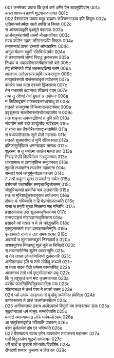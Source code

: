 001    जनमेजय उवाच
किं कृतं कर्म धर्मेण येन शापमुपेयिवान्	001a  
कस्य शापाच्च ब्रह्मर्षे शूद्रयोनावजायत	001c  
002    वैशम्पायन उवाच
बभूव ब्राह्मणः कश्चिन्माण्डव्य इति विश्रुतः	002a  
धृतिमान्सर्वधर्मज्ञः सत्ये तपसि च स्थितः	002c  
स आश्रमपदद्वारि वृक्षमूले महातपाः	003a  
ऊर्ध्वबाहुर्महायोगी तस्थौ मौनव्रतान्वितः	003c  
तस्य कालेन महता तस्मिंस्तपसि तिष्ठतः	004a  
तमाश्रमपदं प्राप्ता दस्यवो लोप्त्रहारिणः	004c  
अनुसार्यमाणा बहुभी रक्षिभिर्भरतर्षभ	004e  
ते तस्यावसथे लोप्त्रं निदधुः कुरुसत्तम	005a  
निधाय च भयाल्लीनास्तत्रैवान्वागते बले	005c  
तेषु लीनेष्वथो शीघ्रं ततस्तद्रक्षिणां बलम्	006a  
आजगाम ततोऽपश्यंस्तमृषिं तस्करानुगाः	006c  
तमपृच्छंस्ततो राजंस्तथावृत्तं तपोधनम्	007a  
कतरेण पथा याता दस्यवो द्विजसत्तम	007c  
तेन गच्छामहे ब्रह्मन्पथा शीघ्रतरं वयम्	007e  
तथा तु रक्षिणां तेषां ब्रुवतां स तपोधनः	008a  
न किञ्चिद्वचनं राजन्नवदत्साध्वसाधु वा	008c  
ततस्ते राजपुरुषा विचिन्वानास्तदाश्रमम्	009a  
ददृशुस्तत्र सल्लीनांस्तांश्चोरान्द्रव्यमेव च	009c  
ततः शङ्का समभवद्रक्षिणां तं मुनिं प्रति	010a  
संयम्यैनं ततो राज्ञे दस्यूंश्चैव न्यवेदयन्	010c  
तं राजा सह तैश्चोरैरन्वशाद्वध्यतामिति	011a  
स वध्यघातैरज्ञातः शूले प्रोतो महातपाः	011c  
ततस्ते शूलमारोप्य तं मुनिं रक्षिणस्तदा	012a  
प्रतिजग्मुर्महीपालं धनान्यादाय तान्यथ	012c  
शूलस्थः स तु धर्मात्मा कालेन महता ततः	013a  
निराहारोऽपि विप्रर्षिर्मरणं नाभ्युपागमत्	013c  
धारयामास च प्राणानृषींश्च समुपानयत्	013e  
शूलाग्रे तप्यमानेन तपस्तेन महात्मना	014a  
सन्तापं परमं जग्मुर्मुनयोऽथ परन्तप	014c  
ते रात्रौ शकुना भूत्वा सन्न्यवर्तन्त सर्वतः	015a  
दर्शयन्तो यथाशक्ति तमपृच्छन्द्विजोत्तमम्	015c  
श्रोतुमिच्छामहे ब्रह्मन्किं पापं कृतवानसि	015e  
ततः स मुनिशार्दूलस्तानुवाच तपोधनान्	016a  
दोषतः कं गमिष्यामि न हि मेऽन्योऽपराध्यति	016c  
राजा च तमृषिं श्रुत्वा निष्क्रम्य सह मन्त्रिभिः	017a  
प्रसादयामास तदा शूलस्थमृषिसत्तमम्	017c  
यन्मयापकृतं मोहादज्ञानादृषिसत्तम	018a  
प्रसादये त्वां तत्राहं न मे त्वं क्रोद्धुमर्हसि	018c  
एवमुक्तस्ततो राज्ञा प्रसादमकरोन्मुनिः	019a  
कृतप्रसादो राजा तं ततः समवतारयत्	019c  
अवतार्य च शूलाग्रात्तच्छूलं निश्चकर्ष ह	020a  
अशक्नुवंश्च निष्क्रष्टुं शूलं मूले स चिच्छिदे	020c  
स तथान्तर्गतेनैव शूलेन व्यचरन्मुनिः	021a  
स तेन तपसा लोकान्विजिग्ये दुर्लभान्परैः	021c  
अणीमाण्डव्य इति च ततो लोकेषु कथ्यते	021e  
स गत्वा सदनं विप्रो धर्मस्य परमार्थवित्	022a  
आसनस्थं ततो धर्मं दृष्ट्वोपालभत प्रभुः	022c  
किं नु तद्दुष्कृतं कर्म मया कृतमजानता	023a  
यस्येयं फलनिर्वृत्तिरीदृश्यासादिता मया	023c  
शीघ्रमाचक्ष्व मे तत्त्वं पश्य मे तपसो बलम्	023e  
024    धर्म उवाच
पतङ्गकानां पुच्छेषु त्वयेषीका प्रवेशिता	024a  
कर्मणस्तस्य ते प्राप्तं फलमेतत्तपोधन	024c  
025    अणीमाण्डव्य उवाच
अल्पेऽपराधे विपुलो मम दण्डस्त्वया कृतः	025a  
शूद्रयोनावतो धर्म मानुषः सम्भविष्यसि	025c  
मर्यादां स्थापयाम्यद्य लोके धर्मफलोदयाम्	026a  
आ चतुर्दशमाद्वर्षान्न भविष्यति पातकम्	026c  
परेण कुर्वतामेवं दोष एव भविष्यति	026e  
027    वैशम्पायन उवाच
एतेन त्वपराधेन शापात्तस्य महात्मनः	027a  
धर्मो विदुररूपेण शूद्रयोनावजायत	027c  
धर्मे चार्थे च कुशलो लोभक्रोधविवर्जितः	028a  
दीर्घदर्शी शमपरः कुरूणां च हिते रतः	028c  
